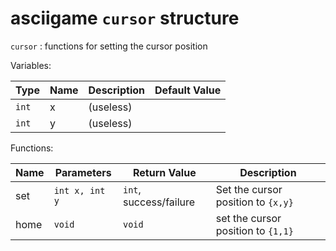 # asciigame `cursor` structure

`cursor` : functions for setting the cursor position

Variables:

|Type|Name|Description|Default Value|
|-|-|-|-|
|`int`|x|(useless)||
|`int`|y|(useless)||

Functions:

|Name|Parameters|Return Value|Description|
|-|-|-|-|
|set|`int x, int y`|`int`, success/failure|Set the cursor position to `{x,y}`|
|home|`void`|`void`|set the cursor position to `{1,1}`|